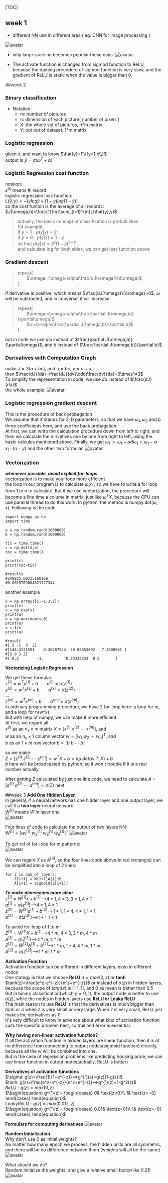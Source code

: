
[TOC]

## week 1
+ different NN use in different area ( eg. CNN for image processing )

![avatar](https://github.com/kinglin/NotesOfDL/raw/master/pics/nn_dl_1.jpg)

+ why large scale nn becomes popular these days:
![avatar](https://github.com/kinglin/NotesOfDL/raw/master/pics/nn_dl_2.png)

+ The activate function is changed from sigmod function to ReLU, because the training procedure of sigmod function is very slow, and the gradient of ReLU is static when the value is bigger than 0.

##week 2

### Binary classification
+ Notation:
    + m: number of pictures
    + n: dimension of each picture( number of pixels )
    + X: the whole set of pictures, n*m matrix
    + Y: out put of dataset, 1*m matrix

### Logistic regression
given x, and want to know $\hat{y}=P\\{y=1|x\\}$  
output is $\hat{y}=\sigma(\omega^T+b)$  

### Logistic Regression cost function
notaion:   
$x^{(i)}$ means #i record  
logistic regression loss function:  
$L(\hat{y},y)=-(ylog\hat{y}+(1-y)log(1-\hat{y}))$  
so the cost funtion is the average of all records:  
$J(\omega,b)=\frac{1}{m}\sum_{i=1}^{m}L(\hat{y},y)$

>actually, the basic concept of classification is probabilities  
for example,   
if $y=1: p(y|x)=\hat{y}$  
if $y=0: p(y|x)=1-\hat{y}$  
so that $p(y|x)=\hat{y}^y(1-\hat{y})^{1-y}$  
and calculate log for both sides, we can get loss function above

### Gradient descent
>repeat{  
>&emsp;&emsp;$\omega:=\omega-\alpha\frac{dJ(\omega)}{d\omega}$    
>}

if derivative is positive, which means $\frac{dJ(\omega)}{d\omega}>0$, $\omega$ will be subtracted, and in converse, it will increase.
>repeat{  
>&emsp;&emsp;$\omega:=\omega-\alpha\frac{\partial J(\omega,b)}{\partial\omega}$  
> &emsp;&emsp;$b:=b-\alpha\frac{\partial J(\omega,b)}{\partial b}$  
>}

but in code we use $d\omega$ instead of $\frac{\partial J(\omega,b)}{\partial\omega}$, and b instead of $\frac{\partial J(\omega,b)}{\partial b}$

### Derivatives with Computation Graph
make $J=3(a+bc)$, and $u=bc$, $v=a+u$  
then $\frac{dJ}{da}=\frac{dJ}{dv}\cdot\frac{dv}{da}=3\times1=3$   
To simplify the representation in code, we use $da$ instead of $\frac{dJ}{da}$  
the whole example:
![avatar](https://github.com/kinglin/NotesOfDL/raw/master/pics/nn_dl_3.png)

### Logistic regression gradient descent
This is the procedure of back probagation  
We assume that $X$ stands for 2-D parameters, so that we have $\omega_1,\omega_2$ and $b$ three coefficients here, and use the back probagation.  
At first, we can write the calculation procedure down from left to right, and then we calculate the dirivatives one by one from right to left, using the basic calculus mentioned above. Finally, we get $\omega_1:=\omega_1-\alpha d\omega_1=\omega_1-\alpha\cdot x_1\cdot(a-y)$ and the other two formular.
![avatar](https://github.com/kinglin/NotesOfDL/raw/master/pics/nn_dl_4.png)

### Vectorization
***whenever possible, avoid explicit for-loops***  
vectorization is to make your loop more efficient  
the loop in our program is to calculate $\omega_ix_i$ , so we have to write a for loop from 1 to n to calculate. But if we use vectorization, the procedure will become a line time a colume in matrix, just like $\omega^TX$, because the CPU can use parallel thread to do this work. In python, the method is numpy.dot($\omega,x$). Following is the code.
```python3
import numpy as np
import time

a = np.random.rand(1000000)
b = np.random.rand(1000000)

tic = time.time()
c = np.dot(a,b)
toc = time.time()

print(c)
print(toc-tic)

#results
#249825.69335160166
#0.0015769004821777344
```

another example
```python3
v = np.array([5,-1,3,2])
print(v)
u = np.exp(v)
print(u)
u = np.maximum(v,0)
print(u)
u = 1/v
print(u)

#result
#[ 5 -1  3  2]
#[148.4131591    0.36787944  20.08553692   7.3890561 ]
#[5 0 3 2]
#[ 0.2        -1.          0.33333333  0.5       ]
```

**Vectorizing Logistic Regression**  

We get these formular:  
$z^{(1)}=w^Tx^{(1)}+b$&emsp;&emsp;$a^{(1)}=\sigma(z^{(1)})$&emsp;&emsp;  
$z^{(2)}=w^Tx^{(2)}+b$&emsp;&emsp;$a^{(2)}=\sigma(z^{(2)})$&emsp;&emsp;  
...  
$z^{(m)}=w^Tx^{(m)}+b$&emsp;&emsp;$a^{(m)}=\sigma(z^{(m)})$&emsp;&emsp;  
In ordinary programming procedure, we have 2 for-loop here: a loop for m, and a loop for n(w*x)  
But with help of numpy, we can make it more efficient.  
At first, we regard all   
$x^{(i)}$ as an $n_x\times m$ matrix $X=[x^{(1)}\ x^{(2)}\ \cdots\ x^{(m)}]$, and  
$w$ as an $n_x\times 1$ column vector $w=[w_1\ w_2\ \cdots \ w_n]^T$, and   
$b$ as an $1\times m$ row vector $b=[b\ b\ \cdots \ b]$  

so we make   
$Z=[z^{(1)}\ z^{(2)}\ \cdots\ z^{(m)}]=w^TX+b=np.dot(w.T, X)+b$  
$b$ here will be broadcasted by python, so it won't trouble if it is a real number actually.

After getting $Z$ calculated by just one line code, we need to calculate $A=[a^{(1)}\ a^{(2)}\ \cdots\ a^{(m)}]=\sigma(Z)$ next.

##week 3
**Add One Hidden Layer**  
In general, if a neural network has one hidder layer and one output layer, we call it a **two layer** neural network  
$W^{[1]}$ means $W$ in layer one  
![avatar](https://github.com/kinglin/NotesOfDL/raw/master/pics/nn_dl_5.png)

Four lines of code to calculate the output of two layers NN:  
$W^{[1]}=[w_1^{[1]}\ w_2^{[1]}\ w_3^{[1]}\ w_4^{[1]}]^T$
![avatar](https://github.com/kinglin/NotesOfDL/raw/master/pics/nn_dl_6.jpg)

To get rid of for-loop for m patterns:  
![avatar](https://github.com/kinglin/NotesOfDL/raw/master/pics/nn_dl_7.png)

We can regard $X$ as $A^{[0]}$, so the four lines code above(in red rectangle) can be simplified into a loop of 2 lines:  
```python3
for i in num_of_layers:
    Z[i+1] = W[i+1]A[i]+b
    A[i+1] = sigmoid(Z[i+1])
```

***To make dimensions more clear***  
$z^{[1]} = W^{[1]}x + b^{[1]}$——>$4*1,4*3,3*1,4*1$  
$a^{[1]} = \sigma (z^{[1]})$——>$4*1,4*1$  
$z^{[2]} = W^{[2]}a^{[1]} + b^{[2]}$——>$1*1,1*4,4*1,1*1$  
$a^{[2]} = \sigma (z^{[2]})$——>$1*1,1*1$  

To avoid for-loop of 1 to m:  
$Z^{[1]} = W^{[1]}X + b^{[1]}$——>$4*m,4*3,3*m,4*m$  
$A^{[1]} = \sigma (Z^{[1]})$——>$4*m,4*m$  
$Z^{[2]} = W^{[2]}A^{[1]} + b^{[2]}$——>$1*m,1*4,4*m,1*m$  
$A^{[2]} = \sigma (Z^{[2]})$——>$1*m,1*m$  


**Activation Function**  
Activation function can be different in different layers, even in different nodes  
One stategy is that we choose **ReLU** $a=max(0,z)$ or **tanh** $tanh(z)=\frac{e^z-e^{-z}}{e^z+e^{-z}}$ or instead of $\sigma(z)$ in hidden layers, because the scope of $tanh(z)$ is $[-1,1]$, and $0$ as mean is better than $0.5$  
But in binary classification(which $y=0,1$), the output node is better to use $\sigma(z)$, while the nodes in hidden layers use **ReLU or Leaky ReLU**  
The main reason to use **ReLU** is that the derivatives is much bigger than $tanh$ or $\sigma$ when $z$ is very small or very large. When $z$ is very small, ReLU just makes the derivatives as 0.  
It's very difficult to know in advance about what kind of activation function suits the specific problem best, so trail and error is essential.  

**Why having non-linear activation function?**  
If all the activation function in hidden layers are linear function, then it is of no difference from connecting to output nodes(sigmoid function) directly, because all the $w$ will be combined into one.  
But in the case of regression problems like predicting housing price, we can use linear function in output nodes(actually, ReLU is better)

**Derivatives of activation functions**  
$\sigma: g(z)=\frac{1}{1+e^{-z}}==>g^{'}(z)=g(z)(1-g(z))$  
$tanh: g(z)=\frac{e^z-e^{-z}}{e^z+e^{-z}}==>g^{'}(z)=1-g^2(z)$  
$ReLU: g(z)=max(0,z)$  
$\begin{equation}
g^{'}(z)=
\begin{cases}
0& \text{z<0}\\
1& \text{z>=0}
\end{cases}
\end{equation}$  
$Leaky ReLU: g(z)=max(0.01z,z)$  
$\begin{equation}
g^{'}(z)=
\begin{cases}
0.01& \text{z<0}\\
1& \text{z>=0}
\end{cases}
\end{equation}$  

**Formulars for computing derivatives**
![avatar](https://github.com/kinglin/NotesOfDL/raw/master/pics/nn_dl_8.png)

**Random Initialization**  
Why don't use 0 as initial weights?  
No matter how many epoch we process, the hidden units are all symmetric, and there will be no difference between them.(weights will all be the same)
![avatar](https://github.com/kinglin/NotesOfDL/raw/master/pics/nn_dl_9.png)

What should we do?  
Random initialize the weights, and give a relative small factor(like 0.01)  
![avatar](https://github.com/kinglin/NotesOfDL/raw/master/pics/nn_dl_10.png)










